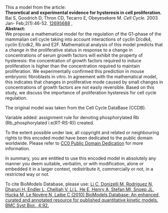 

This a model from the article:  
**Theoretical and experimental evidence for hysteresis in cell proliferation.**   
Bai S, Goodrich D, Thron CD, Tecarro E, Obeyesekere M. _Cell Cycle._ 2003 Jan-
Feb;2(1):46-52. [12695688](http://www.ncbi.nlm.nih.gov/pubmed/12695688) ,  
**Abstract:**   
We propose a mathematical model for the regulation of the G1-phase of the
mammalian cell cycle taking into account interactions of cyclin D/cdk4, cyclin
E/cdk2, Rb and E2F. Mathematical analysis of this model predicts that a change
in the proliferative status in response to a change in concentrations of serum
growth factors will exhibit the property of hysteresis: the concentration of
growth factors required to induce proliferation is higher than the
concentration required to maintain proliferation. We experimentally confirmed
this prediction in mouse embryonic fibroblasts in vitro. In agreement with the
mathematical model, this indicates that changes in proliferative mode caused
by small changes in concentrations of growth factors are not easily
reversible. Based on this study, we discuss the importance of proliferation
hysteresis for cell cycle regulation.

  
The original model was taken from the Cell Cycle DataBase (CCDB).

Variable added: assignment rule for denoting phosphorylated Rb
(Rb_phosphorylated i.e(RT-RS-R)) created.

To the extent possible under law, all copyright and related or neighbouring
rights to this encoded model have been dedicated to the public domain
worldwide. Please refer to [CC0 Public Domain
Dedication](http://creativecommons.org/publicdomain/zero/1.0/) for more
information.

In summary, you are entitled to use this encoded model in absolutely any
manner you deem suitable, verbatim, or with modification, alone or embedded it
in a larger context, redistribute it, commercially or not, in a restricted way
or not.

To cite BioModels Database, please use: [Li C, Donizelli M, Rodriguez N,
Dharuri H, Endler L, Chelliah V, Li L, He E, Henry A, Stefan MI, Snoep JL,
Hucka M, Le Novère N, Laibe C (2010) BioModels Database: An enhanced, curated
and annotated resource for published quantitative kinetic models. BMC Syst
Biol., 4:92.](http://www.ncbi.nlm.nih.gov/pubmed/20587024)


